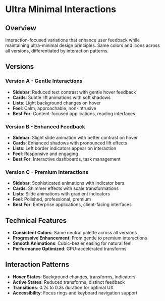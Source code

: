 # Ultra Minimal Interactions

## Overview
Interaction-focused variations that enhance user feedback while maintaining ultra-minimal design principles. Same colors and icons across all versions, differentiated by interaction patterns.

## Versions

### Version A - Gentle Interactions
- **Sidebar**: Reduced text contrast with gentle hover feedback
- **Cards**: Subtle lift animations with soft shadows
- **Lists**: Light background changes on hover
- **Feel**: Calm, approachable, non-intrusive
- **Best For**: Content-focused applications, reading interfaces

### Version B - Enhanced Feedback
- **Sidebar**: Slight slide animation with better contrast on hover
- **Cards**: Enhanced shadows with pronounced lift effects
- **Lists**: Left border indicators appear on interaction
- **Feel**: Responsive and engaging
- **Best For**: Interactive dashboards, task management

### Version C - Premium Interactions
- **Sidebar**: Sophisticated animations with indicator bars
- **Cards**: Shimmer effects with scale transformations
- **Lists**: Slide animations with gradient indicators
- **Feel**: Polished, professional, premium
- **Best For**: Enterprise applications, client-facing interfaces

## Technical Features
- **Consistent Colors**: Same neutral palette across all versions
- **Progressive Enhancement**: From gentle to premium interactions
- **Smooth Animations**: Cubic-bezier easing for natural feel
- **Performance Optimized**: GPU-accelerated transforms

## Interaction Patterns
- **Hover States**: Background changes, transforms, indicators
- **Active States**: Reduced transforms, distinct feedback
- **Transitions**: 0.2s to 0.3s duration for optimal UX
- **Accessibility**: Focus rings and keyboard navigation support